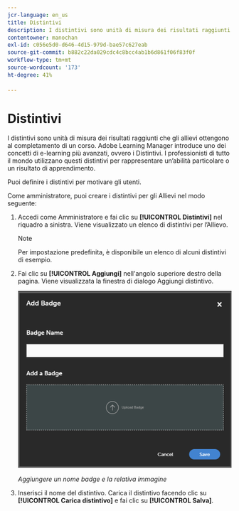 ```yaml
---
jcr-language: en_us
title: Distintivi
description: I distintivi sono unità di misura dei risultati raggiunti che gli allievi ottengono al completamento di un corso. Adobe Learning Manager introduce uno dei concetti di e-learning più avanzati, ovvero i Distintivi. I professionisti di tutto il mondo utilizzano questi distintivi per rappresentare un’abilità particolare o un risultato di apprendimento.
contentowner: manochan
exl-id: c056e5d0-d646-4d15-979d-bae57c627eab
source-git-commit: b882c22da029cdc4c8bcc4ab1b6d861f06f83f0f
workflow-type: tm+mt
source-wordcount: '173'
ht-degree: 41%

---
```


# Distintivi

I distintivi sono unità di misura dei risultati raggiunti che gli allievi ottengono al completamento di un corso. Adobe Learning Manager introduce uno dei concetti di e-learning più avanzati, ovvero i Distintivi. I professionisti di tutto il mondo utilizzano questi distintivi per rappresentare un’abilità particolare o un risultato di apprendimento.

Puoi definire i distintivi per motivare gli utenti.

Come amministratore, puoi creare i distintivi per gli Allievi nel modo seguente:

1. Accedi come Amministratore e fai clic su **[!UICONTROL Distintivi]** nel riquadro a sinistra. Viene visualizzato un elenco di distintivi per l’Allievo.

   >[!NOTE]
   >
   >Per impostazione predefinita, è disponibile un elenco di alcuni distintivi di esempio.

1. Fai clic su **[!UICONTROL Aggiungi]** nell&#39;angolo superiore destro della pagina. Viene visualizzata la finestra di dialogo Aggiungi distintivo.

   ![](assets/add-badge1.png)

   *Aggiungere un nome badge e la relativa immagine*

1. Inserisci il nome del distintivo. Carica il distintivo facendo clic su **[!UICONTROL Carica distintivo]** e fai clic su **[!UICONTROL Salva]**.
